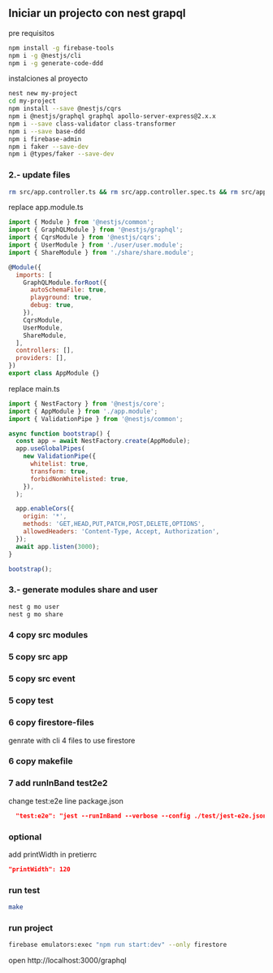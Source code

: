 ## Iniciar un projecto con nest grapql

pre requisitos
```bash
npm install -g firebase-tools
npm i -g @nestjs/cli
npm i -g generate-code-ddd
```

instalciones al proyecto
```bash
nest new my-project
cd my-project
npm install --save @nestjs/cqrs
npm i @nestjs/graphql graphql apollo-server-express@2.x.x
npm i --save class-validator class-transformer
npm i --save base-ddd
npm i firebase-admin
npm i faker --save-dev 
npm i @types/faker --save-dev
```
### 2.- update files
```bash
rm src/app.controller.ts && rm src/app.controller.spec.ts && rm src/app.service.ts
```

replace app.module.ts

```javascript
import { Module } from '@nestjs/common';
import { GraphQLModule } from '@nestjs/graphql';
import { CqrsModule } from '@nestjs/cqrs';
import { UserModule } from './user/user.module';
import { ShareModule } from './share/share.module';

@Module({
  imports: [
    GraphQLModule.forRoot({
      autoSchemaFile: true,
      playground: true,
      debug: true,
    }),
    CqrsModule,
    UserModule,
    ShareModule,
  ],
  controllers: [],
  providers: [],
})
export class AppModule {}

```

replace main.ts

```javascript
import { NestFactory } from '@nestjs/core';
import { AppModule } from './app.module';
import { ValidationPipe } from '@nestjs/common';

async function bootstrap() {
  const app = await NestFactory.create(AppModule);
  app.useGlobalPipes(
    new ValidationPipe({
      whitelist: true,
      transform: true,
      forbidNonWhitelisted: true,
    }),
  );

  app.enableCors({
    origin: '*',
    methods: 'GET,HEAD,PUT,PATCH,POST,DELETE,OPTIONS',
    allowedHeaders: 'Content-Type, Accept, Authorization',
  });
  await app.listen(3000);
}

bootstrap();

```

### 3.- generate modules share and user
```bash
nest g mo user
nest g mo share
```
### 4 copy src modules
### 5 copy src app
### 5 copy src event
### 5 copy test
### 6 copy firestore-files
genrate with cli 4 files to use firestore

### 6 copy makefile

### 7 add runInBand test2e2
change test:e2e line package.json
```json
  "test:e2e": "jest --runInBand --verbose --config ./test/jest-e2e.json"
```

### optional
add printWidth in pretierrc
```json
"printWidth": 120
```

### run test
```bash
make
```

### run project 
```bash
firebase emulators:exec "npm run start:dev" --only firestore
```
open http://localhost:3000/graphql